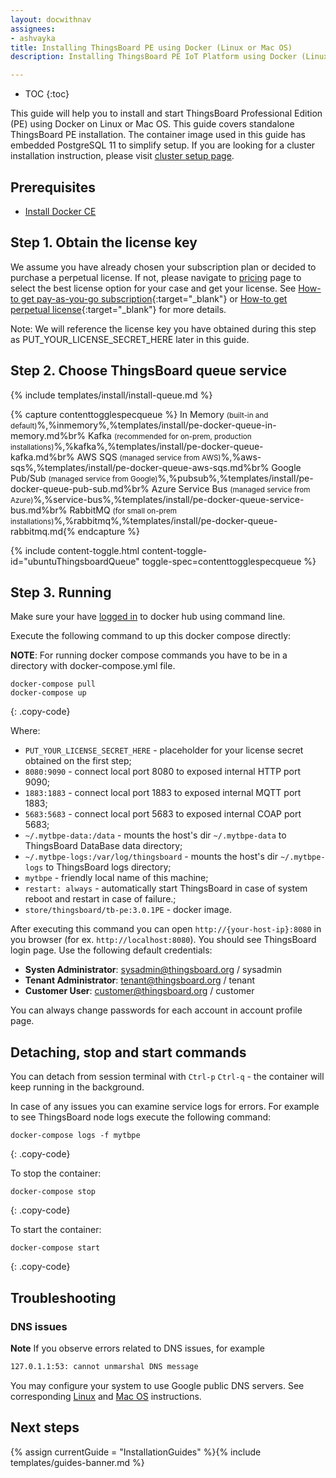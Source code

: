 ```yaml
---
layout: docwithnav
assignees:
- ashvayka
title: Installing ThingsBoard PE using Docker (Linux or Mac OS)
description: Installing ThingsBoard PE IoT Platform using Docker (Linux or Mac OS)

---
```


* TOC
{:toc}


This guide will help you to install and start ThingsBoard Professional Edition (PE) using Docker on Linux or Mac OS. 
This guide covers standalone ThingsBoard PE installation. The container image used in this guide has embedded PostgreSQL 11 to simplify setup. 
If you are looking for a cluster installation instruction, please visit [cluster setup page](/docs/user-guide/install/pe/cluster-setup/).  

## Prerequisites

- [Install Docker CE](https://docs.docker.com/engine/installation/)

## Step 1. Obtain the license key 

We assume you have already chosen your subscription plan or decided to purchase a perpetual license. 
If not, please navigate to [pricing](/pricing/) page to select the best license option for your case and get your license. 
See [How-to get pay-as-you-go subscription](https://www.youtube.com/watch?v=dK-QDFGxWek){:target="_blank"} or [How-to get perpetual license](https://www.youtube.com/watch?v=GPe0lHolWek){:target="_blank"} for more details.

Note: We will reference the license key you have obtained during this step as PUT_YOUR_LICENSE_SECRET_HERE later in this guide.

## Step 2. Choose ThingsBoard queue service

{% include templates/install/install-queue.md %}

{% capture contenttogglespecqueue %}
In Memory <small>(built-in and default)</small>%,%inmemory%,%templates/install/pe-docker-queue-in-memory.md%br%
Kafka <small>(recommended for on-prem, production installations)</small>%,%kafka%,%templates/install/pe-docker-queue-kafka.md%br%
AWS SQS <small>(managed service from AWS)</small>%,%aws-sqs%,%templates/install/pe-docker-queue-aws-sqs.md%br%
Google Pub/Sub <small>(managed service from Google)</small>%,%pubsub%,%templates/install/pe-docker-queue-pub-sub.md%br%
Azure Service Bus <small>(managed service from Azure)</small>%,%service-bus%,%templates/install/pe-docker-queue-service-bus.md%br%
RabbitMQ <small>(for small on-prem installations)</small>%,%rabbitmq%,%templates/install/pe-docker-queue-rabbitmq.md{% endcapture %}

{% include content-toggle.html content-toggle-id="ubuntuThingsboardQueue" toggle-spec=contenttogglespecqueue %}  

## Step 3. Running

Make sure your have [logged in](https://docs.docker.com/engine/reference/commandline/login/) to docker hub using command line.

Execute the following command to up this docker compose directly:

**NOTE**: For running docker compose commands you have to be in a directory with docker-compose.yml file. 

``` 
docker-compose pull
docker-compose up
```
{: .copy-code}

Where: 
    
- `PUT_YOUR_LICENSE_SECRET_HERE` - placeholder for your license secret obtained on the first step;    
- `8080:9090`            - connect local port 8080 to exposed internal HTTP port 9090;
- `1883:1883`            - connect local port 1883 to exposed internal MQTT port 1883;   
- `5683:5683`            - connect local port 5683 to exposed internal COAP port 5683; 
- `~/.mytbpe-data:/data`   - mounts the host's dir `~/.mytbpe-data` to ThingsBoard DataBase data directory;
- `~/.mytbpe-logs:/var/log/thingsboard`   - mounts the host's dir `~/.mytbpe-logs` to ThingsBoard logs directory;
- `mytbpe`             - friendly local name of this machine;
- `restart: always`        - automatically start ThingsBoard in case of system reboot and restart in case of failure.;
- `store/thingsboard/tb-pe:3.0.1PE`          - docker image.
    
After executing this command you can open `http://{your-host-ip}:8080` in you browser (for ex. `http://localhost:8080`). You should see ThingsBoard login page.
Use the following default credentials:

- **Systen Administrator**: sysadmin@thingsboard.org / sysadmin
- **Tenant Administrator**: tenant@thingsboard.org / tenant
- **Customer User**: customer@thingsboard.org / customer
    
You can always change passwords for each account in account profile page.

## Detaching, stop and start commands

You can detach from session terminal with `Ctrl-p` `Ctrl-q` - the container will keep running in the background.

In case of any issues you can examine service logs for errors.
For example to see ThingsBoard node logs execute the following command:

```
docker-compose logs -f mytbpe
```
{: .copy-code}

To stop the container:

```
docker-compose stop
```
{: .copy-code}

To start the container:

```
docker-compose start
```
{: .copy-code}

## Troubleshooting

### DNS issues

**Note** If you observe errors related to DNS issues, for example

```bash
127.0.1.1:53: cannot unmarshal DNS message
```

You may configure your system to use Google public DNS servers. 
See corresponding [Linux](https://developers.google.com/speed/public-dns/docs/using#linux) and [Mac OS](https://developers.google.com/speed/public-dns/docs/using#mac_os) instructions.


## Next steps

{% assign currentGuide = "InstallationGuides" %}{% include templates/guides-banner.md %}
